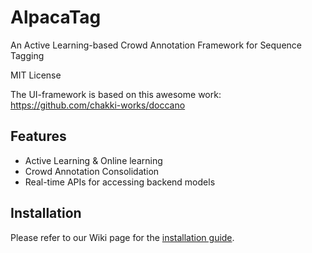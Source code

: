 # AlpacaTag
An Active Learning-based Crowd Annotation Framework for Sequence Tagging 

MIT License

The UI-framework is based on this awesome work: <https://github.com/chakki-works/doccano>

## Features

* Active Learning & Online learning
* Crowd Annotation Consolidation
* Real-time APIs for accessing backend models


## Installation

Please refer to our Wiki page for the [installation guide](https://github.com/INK-USC/AlpacaTag/wiki/Installation).


